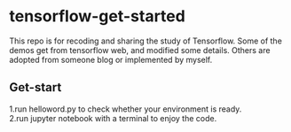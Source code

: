 # tensorflow-get-started

This repo is for recoding and sharing the study of Tensorflow. Some of the demos get from tensorflow web, and modified some details. Others are adopted from someone blog or implemented by myself.  

## Get-start  
1.run helloword.py to check whether your environment is ready.  
2.run jupyter notebook with a terminal to enjoy the code.  
